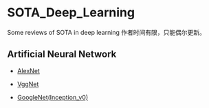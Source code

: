 # SOTA_Deep_Learning
 Some reviews of SOTA in deep learning
 作者时间有限，只能偶尔更新。


## Artificial Neural Network

* [AlexNet](scripts/AlexNet.md)

* [VggNet](scripts/VggNet.md)

* [GoogleNet(Inception_v0)](scripts/GoogleNet(Inception_v0).md)